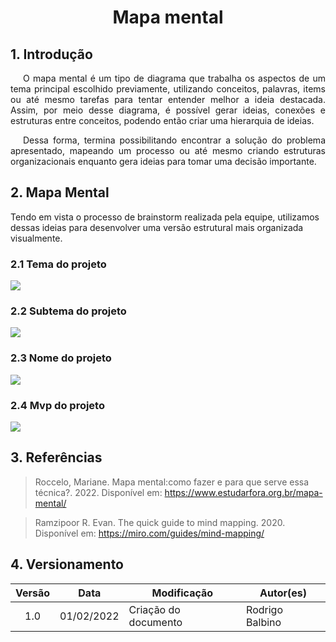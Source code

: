 # <center>Mapa mental

## 1. Introdução

<p style="text-indent: 20px; text-align: justify"> O mapa mental é um tipo de diagrama que trabalha os aspectos de um tema principal escolhido previamente, utilizando conceitos, palavras, items ou até mesmo tarefas para tentar entender melhor a ideia destacada. Assim, por meio desse diagrama, é possível gerar ideias, conexões e estruturas entre conceitos, podendo então criar uma hierarquia de ideias.</p>

<p style="text-indent: 20px; text-align: justify"> Dessa forma, termina possibilitando encontrar a solução do problema apresentado, mapeando um processo ou até mesmo criando estruturas organizacionais enquanto gera ideias para tomar uma decisão importante.</p>

## 2. Mapa Mental

<p style= "text-indent: 20px; text-align:justify"></p>Tendo em vista o processo de brainstorm realizada pela equipe, utilizamos dessas ideias para desenvolver uma versão estrutural mais organizada visualmente.

### 2.1 Tema do projeto

<img src='assets/images/mapaMental/mapaTemas.png' width=auto height=auto>

### 2.2 Subtema do projeto

<img src='assets/images/mapaMental/mapaSubTemas.png' width=auto height=auto>

### 2.3 Nome do projeto

<img src='assets/images/mapaMental/nomeTema.png' width=auto height=auto>

### 2.4 Mvp do projeto

<img src='assets/images/mapaMental/MVP.png' width=auto height=auto>

## 3. Referências

> Roccelo, Mariane. Mapa mental:como fazer e para que serve essa técnica?. 2022. Disponível em: https://www.estudarfora.org.br/mapa-mental/

> Ramzipoor R. Evan. The quick guide to mind mapping. 2020. Disponível em: https://miro.com/guides/mind-mapping/

## 4. Versionamento

| Versão | Data       | Modificação          | Autor(es)       |
| :----: | ---------- | -------------------- | --------------- |
|  1.0   | 01/02/2022 | Criação do documento | Rodrigo Balbino |
